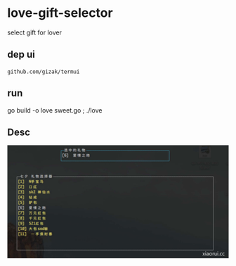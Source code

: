 # love-gift-selector

select gift for lover

## dep ui

```
github.com/gizak/termui
```

## run

go build -o love sweet.go ; ./love

## Desc

![](design.jpg)